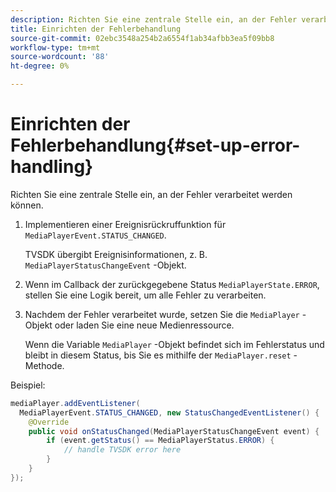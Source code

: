 ```yaml
---
description: Richten Sie eine zentrale Stelle ein, an der Fehler verarbeitet werden können.
title: Einrichten der Fehlerbehandlung
source-git-commit: 02ebc3548a254b2a6554f1ab34afbb3ea5f09bb8
workflow-type: tm+mt
source-wordcount: '88'
ht-degree: 0%

---
```


# Einrichten der Fehlerbehandlung{#set-up-error-handling}

Richten Sie eine zentrale Stelle ein, an der Fehler verarbeitet werden können.

1. Implementieren einer Ereignisrückruffunktion für `MediaPlayerEvent.STATUS_CHANGED`.

   TVSDK übergibt Ereignisinformationen, z. B. `MediaPlayerStatusChangeEvent` -Objekt.
1. Wenn im Callback der zurückgegebene Status `MediaPlayerState.ERROR`, stellen Sie eine Logik bereit, um alle Fehler zu verarbeiten.
1. Nachdem der Fehler verarbeitet wurde, setzen Sie die `MediaPlayer` -Objekt oder laden Sie eine neue Medienressource.

   Wenn die Variable `MediaPlayer` -Objekt befindet sich im Fehlerstatus und bleibt in diesem Status, bis Sie es mithilfe der `MediaPlayer.reset` -Methode.

<!--<a id="example_49FF225E92EA494AA06B2E5F26101F4C"></a>-->

Beispiel:

```java
mediaPlayer.addEventListener( 
  MediaPlayerEvent.STATUS_CHANGED, new StatusChangedEventListener() { 
    @Override 
    public void onStatusChanged(MediaPlayerStatusChangeEvent event) { 
        if (event.getStatus() == MediaPlayerStatus.ERROR) { 
            // handle TVSDK error here 
        } 
    } 
});
```
